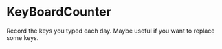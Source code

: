 # KeyBoardCounter
Record the keys you typed each day. 
Maybe useful if you want to replace some keys.
